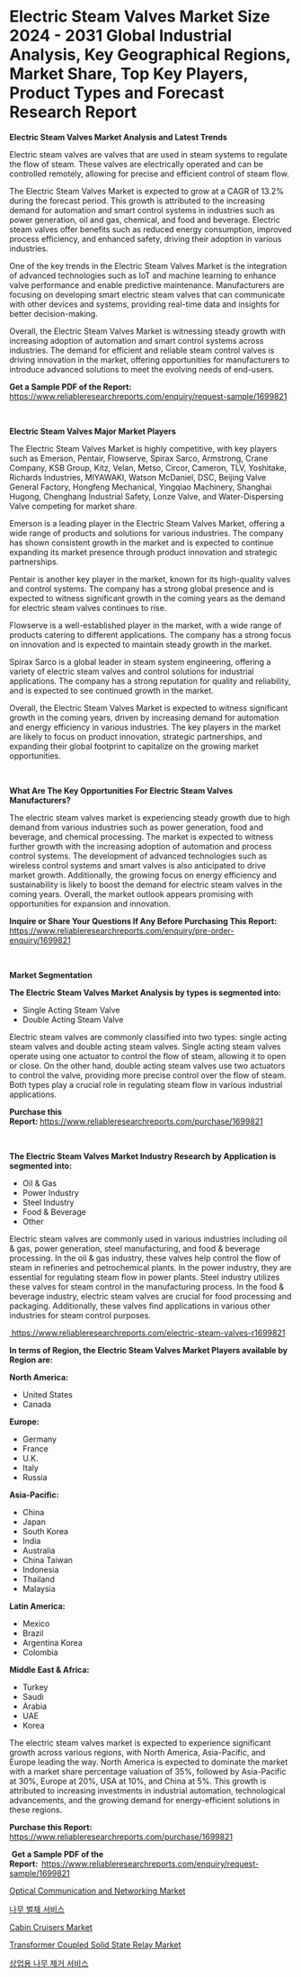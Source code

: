 <p><h1>Electric Steam Valves Market Size 2024 - 2031 Global Industrial Analysis, Key Geographical Regions, Market Share, Top Key Players, Product Types and Forecast Research Report</h1></p><p><strong>Electric Steam Valves Market Analysis and Latest Trends</strong></p>
<p><p>Electric steam valves are valves that are used in steam systems to regulate the flow of steam. These valves are electrically operated and can be controlled remotely, allowing for precise and efficient control of steam flow.</p><p>The Electric Steam Valves Market is expected to grow at a CAGR of 13.2% during the forecast period. This growth is attributed to the increasing demand for automation and smart control systems in industries such as power generation, oil and gas, chemical, and food and beverage. Electric steam valves offer benefits such as reduced energy consumption, improved process efficiency, and enhanced safety, driving their adoption in various industries.</p><p>One of the key trends in the Electric Steam Valves Market is the integration of advanced technologies such as IoT and machine learning to enhance valve performance and enable predictive maintenance. Manufacturers are focusing on developing smart electric steam valves that can communicate with other devices and systems, providing real-time data and insights for better decision-making.</p><p>Overall, the Electric Steam Valves Market is witnessing steady growth with increasing adoption of automation and smart control systems across industries. The demand for efficient and reliable steam control valves is driving innovation in the market, offering opportunities for manufacturers to introduce advanced solutions to meet the evolving needs of end-users.</p></p>
<p><strong>Get a Sample PDF of the Report:&nbsp;</strong> <a href="https://www.reliableresearchreports.com/enquiry/request-sample/1699821">https://www.reliableresearchreports.com/enquiry/request-sample/1699821</a></p>
<p>&nbsp;</p>
<p><strong>Electric Steam Valves Major Market Players</strong></p>
<p><p>The Electric Steam Valves Market is highly competitive, with key players such as Emerson, Pentair, Flowserve, Spirax Sarco, Armstrong, Crane Company, KSB Group, Kitz, Velan, Metso, Circor, Cameron, TLV, Yoshitake, Richards Industries, MIYAWAKI, Watson McDaniel, DSC, Beijing Valve General Factory, Hongfeng Mechanical, Yingqiao Machinery, Shanghai Hugong, Chenghang Industrial Safety, Lonze Valve, and Water-Dispersing Valve competing for market share.</p><p>Emerson is a leading player in the Electric Steam Valves Market, offering a wide range of products and solutions for various industries. The company has shown consistent growth in the market and is expected to continue expanding its market presence through product innovation and strategic partnerships.</p><p>Pentair is another key player in the market, known for its high-quality valves and control systems. The company has a strong global presence and is expected to witness significant growth in the coming years as the demand for electric steam valves continues to rise.</p><p>Flowserve is a well-established player in the market, with a wide range of products catering to different applications. The company has a strong focus on innovation and is expected to maintain steady growth in the market.</p><p>Spirax Sarco is a global leader in steam system engineering, offering a variety of electric steam valves and control solutions for industrial applications. The company has a strong reputation for quality and reliability, and is expected to see continued growth in the market.</p><p>Overall, the Electric Steam Valves Market is expected to witness significant growth in the coming years, driven by increasing demand for automation and energy efficiency in various industries. The key players in the market are likely to focus on product innovation, strategic partnerships, and expanding their global footprint to capitalize on the growing market opportunities.</p></p>
<p>&nbsp;</p>
<p><strong>What Are The Key Opportunities For Electric Steam Valves Manufacturers?</strong></p>
<p><p>The electric steam valves market is experiencing steady growth due to high demand from various industries such as power generation, food and beverage, and chemical processing. The market is expected to witness further growth with the increasing adoption of automation and process control systems. The development of advanced technologies such as wireless control systems and smart valves is also anticipated to drive market growth. Additionally, the growing focus on energy efficiency and sustainability is likely to boost the demand for electric steam valves in the coming years. Overall, the market outlook appears promising with opportunities for expansion and innovation.</p></p>
<p><strong>Inquire or Share Your Questions If Any Before Purchasing This Report:</strong> <a href="https://www.reliableresearchreports.com/enquiry/pre-order-enquiry/1699821">https://www.reliableresearchreports.com/enquiry/pre-order-enquiry/1699821</a></p>
<p>&nbsp;</p>
<p><strong>Market Segmentation</strong></p>
<p><strong>The Electric Steam Valves Market Analysis by types is segmented into:</strong></p>
<p><ul><li>Single Acting Steam Valve</li><li>Double Acting Steam Valve</li></ul></p>
<p><p>Electric steam valves are commonly classified into two types: single acting steam valves and double acting steam valves. Single acting steam valves operate using one actuator to control the flow of steam, allowing it to open or close. On the other hand, double acting steam valves use two actuators to control the valve, providing more precise control over the flow of steam. Both types play a crucial role in regulating steam flow in various industrial applications.</p></p>
<p><strong>Purchase this Report:&nbsp;</strong><a href="https://www.reliableresearchreports.com/purchase/1699821">https://www.reliableresearchreports.com/purchase/1699821</a></p>
<p>&nbsp;</p>
<p><strong>The Electric Steam Valves Market Industry Research by Application is segmented into:</strong></p>
<p><ul><li>Oil & Gas</li><li>Power Industry</li><li>Steel Industry</li><li>Food & Beverage</li><li>Other</li></ul></p>
<p><p>Electric steam valves are commonly used in various industries including oil & gas, power generation, steel manufacturing, and food & beverage processing. In the oil & gas industry, these valves help control the flow of steam in refineries and petrochemical plants. In the power industry, they are essential for regulating steam flow in power plants. Steel industry utilizes these valves for steam control in the manufacturing process. In the food & beverage industry, electric steam valves are crucial for food processing and packaging. Additionally, these valves find applications in various other industries for steam control purposes.</p></p>
<p><a href="https://www.reliableresearchreports.com/electric-steam-valves-r1699821">&nbsp;https://www.reliableresearchreports.com/electric-steam-valves-r1699821</a></p>
<p><strong>In terms of Region, the Electric Steam Valves Market Players available by Region are:</strong></p>
<p>
    <p> <strong> North America: </strong>
        <ul>
            <li>United States</li>
            <li>Canada</li>
        </ul>
        </p> 
    <p> <strong> Europe: </strong>
        <ul>
            <li>Germany</li>
            <li>France</li>
            <li>U.K.</li>
            <li>Italy</li>
            <li>Russia</li>
        </ul>
        </p> 
    <p> <strong> Asia-Pacific: </strong>
        <ul>
            <li>China</li>
            <li>Japan</li>
            <li>South Korea</li>
            <li>India</li>
            <li>Australia</li>
            <li>China Taiwan</li>
            <li>Indonesia</li>
            <li>Thailand</li>
            <li>Malaysia</li>
        </ul>
        </p> 
    <p> <strong> Latin America: </strong>
        <ul>
            <li>Mexico</li>
            <li>Brazil</li>
            <li>Argentina Korea</li>
            <li>Colombia</li>
        </ul>
        </p> 
    <p> <strong> Middle East & Africa: </strong>
        <ul>
            <li>Turkey</li>
            <li>Saudi</li>
            <li>Arabia</li>
            <li>UAE</li>
            <li>Korea</li>
        </ul>
    </p>
    </p>
<p><p>The electric steam valves market is expected to experience significant growth across various regions, with North America, Asia-Pacific, and Europe leading the way. North America is expected to dominate the market with a market share percentage valuation of 35%, followed by Asia-Pacific at 30%, Europe at 20%, USA at 10%, and China at 5%. This growth is attributed to increasing investments in industrial automation, technological advancements, and the growing demand for energy-efficient solutions in these regions.</p></p>
<p><strong>Purchase this Report: </strong><a href="https://www.reliableresearchreports.com/purchase/1699821">https://www.reliableresearchreports.com/purchase/1699821</a></p>
<p>&nbsp;<strong>Get a Sample PDF of the Report:&nbsp;&nbsp;</strong><a href="https://www.reliableresearchreports.com/enquiry/request-sample/1699821">https://www.reliableresearchreports.com/enquiry/request-sample/1699821</a></p>
<p><strong></strong></p>
<p><p><a href="https://www.linkedin.com/pulse/optical-communication-networking-market-comprehensive-assessment-bj6ze">Optical Communication and Networking Market</a></p><p><a href="https://github.com/royErdmtyan906778/Market-Research-Report-List-1/blob/main/341607464553.md">나무 벌채 서비스</a></p><p><a href="https://github.com/pjcfca/Market-Research-Report-List-2/blob/main/cabin-cruisers-market.md">Cabin Cruisers Market</a></p><p><a href="https://github.com/johnbach50/Market-Research-Report-List-3/blob/main/transformer-coupled-solid-state-relay-market.md">Transformer Coupled Solid State Relay Market</a></p><p><a href="https://github.com/valroy852/Market-Research-Report-List-1/blob/main/502028164554.md">상업용 나무 제거 서비스</a></p></p>